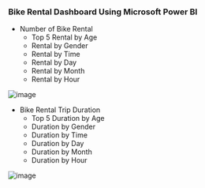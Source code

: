 ### Bike Rental Dashboard Using Microsoft Power BI ###

* Number of Bike Rental
  - Top 5 Rental by Age
  - Rental by Gender
  - Rental by Time
  - Rental by Day
  - Rental by Month
  - Rental by Hour

![image](https://user-images.githubusercontent.com/91950433/218241585-418f9a8c-661c-4fa5-9105-d99247391d3e.png)

* Bike Rental Trip Duration
  - Top 5 Duration by Age
  - Duration by Gender
  - Duration by Time
  - Duration by Day
  - Duration by Month
  - Duration by Hour

![image](https://user-images.githubusercontent.com/91950433/218241598-79941035-aa62-46db-96a2-caf734edc895.png)


